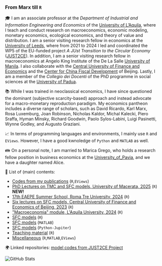 ### From Marx till `R`

🎓 I am an associate professor at the *Department of Industrial and Information Engineering and Economics* of the [University of L’Aquila](https://ec.univaq.it/index.php?id=veronesepassarella), where I teach and conduct research on macroeconomics, economic modeling, monetary economics, ecological economics, and theory of value and distribution. I am a senior visiting research fellow in economics at the [University of Leeds](https://business.leeds.ac.uk/divisions-economics/staff/145/marco-veronese-passarella), where from 2021 to 2024 I led and coordinated the WP5 of the EU-funded project *A JUst Transition to the Circular Economy* ([JUST2CE](https://github.com/JUST2CE-WP5)). In addition, I am a senior visiting research fellow in macroeconomics at Angelo King Institute of the De La Salle [University of Manila](https://www.dlsu-aki.com/research-fellows-and-staff.html). I also collaborate with the [Central University of Finance and Economics](https://www.cufe.edu.cn/) and the [Center for China Fiscal Development](http://icfd.cufe.edu.cn/English/index.aspx) of  Beijing. Lastly, I am a member of the *Collegio dei Docenti* of the PhD programme in social sciences at the [University of Padua](https://www.unipd.it/dottoratoscheda/social-sciences). 

📚 While I was trained in neoclassical economics, I have since questioned the dominant (subjective scarcity-based) approach and instead advocate for a macro-monetary reproduction paradigm. My economics pantheon includes a diverse range of scholars, such as David Ricardo, Karl Marx, Rosa Luxemburg, Joan Robinson, Nicholas Kaldor, Michal Kalecki, Piero Sraffa, Hyman Minsky, Richard Goodwin, Paolo Sylos-Labini, Luigi Pasinetti, Wynne Godley, and Augusto Graziani.

:chart_with_upwards_trend: In terms of programming languages and environments, I mainly use `R` and `EViews`. However, I have a good kwnoledge of `Python` and `MATLAB` as well.

:family: On a personal note, I am married to Marica Grego, who holds a research fellow position in business economics at the [University_of_Pavia](https://unipv.unifind.cineca.it/individual?uri=http%3A%2F%2Firises.unipv.it%2Fresource%2Fperson%2F1195970), and we have a daughter named Alice.

💾 List of (main) contents:
- [Codes from my publications](https://github.com/marcoverpas/Other_codes_from_my_publications) (`R`,`EViews`)
- [PhD Lectures on TMC and SFC models, University of Macerata, 2025](https://github.com/marcoverpas/PhD_Lectures_Macerata_2025) (`R`)   **NEW!**
- [17th EAEPE Summer School, Roma Tre University, 2024](https://github.com/marcoverpas/EAEPE_summer_school_2024) (`R`)
- [Six lectures on SFC models, Central University of Finance and Economics of Beijing, 2023](https://github.com/marcoverpas/Six_lectures_on_sfc_models) (`R`)
- ["Macroeconomia" module, L'Aquila University, 2024](https://github.com/marcoverpas/Macroeconomia) (`R`)
- [SFC models](https://github.com/marcoverpas/SFC-models-R) (`R`)
- [SFC models](https://github.com/marcoverpas/SFC-models-Matlab) (`MATLAB`)
- [SFC models](https://github.com/marcoverpas/SFC-models-Jupyter) (`Python-Jupiter`) 
- [Teaching material](https://github.com/marcoverpas/Teaching) (`R`)
- [Miscellaneous](https://github.com/marcoverpas/Other_codes) (`R`,`MATLAB`,`EViews`)

:earth_africa: Linked repositories: [model codes from JUST2CE Project](https://github.com/JUST2CE-WP5)

![GitHub Stats](https://github-readme-stats.vercel.app/api?username=marcoverpas&show_icons=true&theme=dark)

